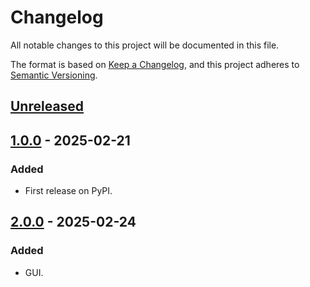 # Changelog
All notable changes to this project will be documented in this file.

The format is based on [Keep a Changelog](https://keepachangelog.com/en/1.0.0/),
and this project adheres to [Semantic Versioning](https://semver.org/spec/v2.0.0.html).


## [Unreleased]

## [1.0.0] - 2025-02-21
### Added
- First release on PyPI.

## [2.0.0] - 2025-02-24
### Added
- GUI.

[Unreleased]: https://github.com/cryoetools/fouriercrop/compare/v1.0.0...HEAD
[1.0.0]: https://github.com/cryoetools/fouriercrop/compare/releases/tag/v1.0.0
[2.0.0]: https://github.com/cryoetools/fouriercrop/compare/releases/tag/v2.0.0
